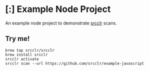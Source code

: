 # [:] Example Node Project

An example node project to demonstrate [srcclr](https://www.srcclr.com) scans.
  
## Try me!
  
```
brew tap srcclr/srcclr  
brew install srcclr
srcclr activate
srcclr scan --url https://github.com/srcclr/example-javascript
```
